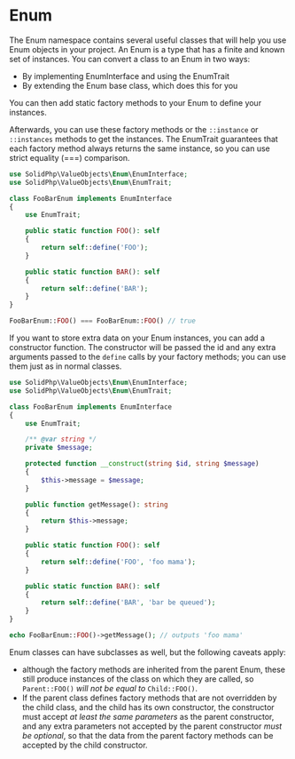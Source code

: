 Enum
====

The Enum namespace contains several useful classes that will help you use Enum objects in your project.
An Enum is a type that has a finite and known set of instances.
You can convert a class to an Enum in two ways:
- By implementing EnumInterface and using the EnumTrait
- By extending the Enum base class, which does this for you

You can then add static factory methods to your Enum to define your instances.

Afterwards, you can use these factory methods or the `::instance` or `::instances` methods to get the instances.
The EnumTrait guarantees that each factory method always returns the same instance, so you can use
strict equality (===) comparison.

```php
use SolidPhp\ValueObjects\Enum\EnumInterface;
use SolidPhp\ValueObjects\Enum\EnumTrait;

class FooBarEnum implements EnumInterface
{
    use EnumTrait;

    public static function FOO(): self
    {
        return self::define('FOO');
    }

    public static function BAR(): self
    {
        return self::define('BAR');
    }
}

FooBarEnum::FOO() === FooBarEnum::FOO() // true
```

If you want to store extra data on your Enum instances, you can add a
constructor function. The constructor will be passed the id and any
extra arguments passed to the `define` calls by your factory methods;
you can use them just as in normal classes.

```php
use SolidPhp\ValueObjects\Enum\EnumInterface;
use SolidPhp\ValueObjects\Enum\EnumTrait;

class FooBarEnum implements EnumInterface
{
    use EnumTrait;

    /** @var string */
    private $message;

    protected function __construct(string $id, string $message)
    {
        $this->message = $message;
    }

    public function getMessage(): string
    {
        return $this->message;
    }

    public static function FOO(): self
    {
        return self::define('FOO', 'foo mama');
    }

    public static function BAR(): self
    {
        return self::define('BAR', 'bar be queued');
    }
}

echo FooBarEnum::FOO()->getMessage(); // outputs 'foo mama'
```

Enum classes can have subclasses as well, but the following caveats apply:
- although the factory methods are inherited from the parent Enum, these
 still produce instances of the class on which they are called, so
 `Parent::FOO()` _will not be equal to_ `Child::FOO()`.
- If the parent class defines factory methods that are not overridden by
 the child class, and the child has its own constructor, the constructor
  must accept _at least the same parameters_ as the parent constructor,
  and any extra parameters not accepted by the parent constructor _must
  be optional_, so that the data from the parent factory methods can be
  accepted by the child constructor.
